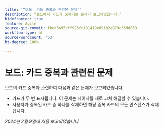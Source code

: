 ```yaml
---
title: '“보드: 카드 중복과 관련된 문제”'
description: “보드에서 카드가 중복되는 문제가 보고되었습니다.”
hidefromtoc: true
feature: Agile
source-git-commit: fbcd3495cff923fc181419e89182e079c35dd053
workflow-type: ht
source-wordcount: '63'
ht-degree: 100%

---
```



# 보드: 카드 중복과 관련된 문제

보드의 카드 중복과 관련하여 다음과 같은 문제가 보고되었습니다.

* 카드가 두 번 표시됩니다. 이 문제는 페이지를 새로 고쳐 해결할 수 있습니다.
* 사용자가 중복된 카드 중 하나를 삭제하면 해당 중복 카드의 모든 인스턴스가 삭제됩니다.

_2024년 2월 9일에 처음 보고되었습니다._

